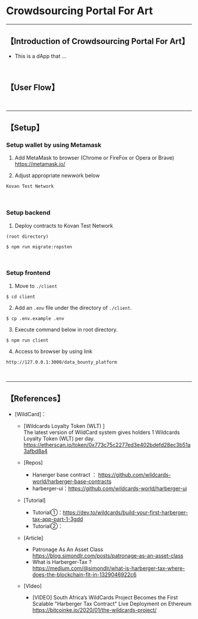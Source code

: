 # Crowdsourcing Portal For Art

***
## 【Introduction of Crowdsourcing Portal For Art】
- This is a dApp that ...

&nbsp;

## 【User Flow】

&nbsp;

***

## 【Setup】
### Setup wallet by using Metamask
1. Add MetaMask to browser (Chrome or FireFox or Opera or Brave)    
https://metamask.io/  


2. Adjust appropriate newwork below 
```
Kovan Test Network
```

&nbsp;


### Setup backend
1. Deploy contracts to Kovan Test Network
```
(root directory)

$ npm run migrate:ropsten
```

&nbsp;


### Setup frontend
1. Move to `./client`
```
$ cd client
```

2. Add an `.env` file under the directory of `./client`.
```
$ cp .env.example .env
```

3. Execute command below in root directory.
```
$ npm run client
```

4. Access to browser by using link 
```
http://127.0.0.1:3000/data_bounty_platform
```

&nbsp;


***

## 【References】
- [WildCard]：  
  - [Wildcards Loyalty Token (WLT) ]  
    The latest version of WildCard system gives holders 1 Wildcards Loyalty Token (WLT) per day.  
    https://etherscan.io/token/0x773c75c2277ed3e402bdefd28ec3b51a3afbd8a4


  - [Repos]  
    - Hanerger base contract ： https://github.com/wildcards-world/harberger-base-contracts  
    - harberger-ui：https://github.com/wildcards-world/harberger-ui  

  - [Tutorial]
    - Tutorial①：https://dev.to/wildcards/build-your-first-harberger-tax-app-part-1-3gdd
    - Tutorial②：

  - [Article]
    - Patronage As An Asset Class  
      https://blog.simondlr.com/posts/patronage-as-an-asset-class
    - What is Harberger-Tax ?  
      https://medium.com/@simondlr/what-is-harberger-tax-where-does-the-blockchain-fit-in-1329046922c6

  - [VIdeo]
    - [VIDEO] South Africa’s WildCards Project Becomes the First Scalable "Harberger Tax Contract" Live Deployment on Ethereum  
    https://bitcoinke.io/2020/01/the-wildcards-project/
